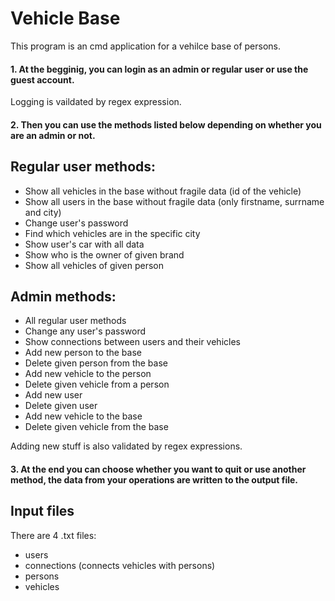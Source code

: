 # Vehicle Base

This program is an cmd application for a vehilce base of persons.

#### 1. At the begginig, you can login as an admin or regular user or use the guest account.

Logging is vaildated by regex expression.

#### 2. Then you can use the methods listed below depending on whether you are an admin or not.

## **Regular user methods:**
- Show all vehicles in the base without fragile data (id of the vehicle)
- Show all users in the base without fragile data (only firstname, surrname and city)
- Change user's password
- Find which vehicles are in the specific city
- Show user's car with all data
- Show who is the owner of given brand
- Show all vehicles of given person

## **Admin methods:**
- All regular user methods
- Change any user's password
- Show connections between users and their vehicles
- Add new person to the base 
- Delete given person from the base
- Add new vehicle to the person
- Delete given vehicle from a person
- Add new user
- Delete given user
- Add new vehicle to the base
- Delete given vehicle from the base

Adding new stuff is also validated by regex expressions. 

#### 3. At the end you can choose whether you want to quit or use another method, the data from your operations are written to the output file.

## Input files
There are 4 .txt files:
- users 
- connections (connects vehicles with persons)
- persons
- vehicles

